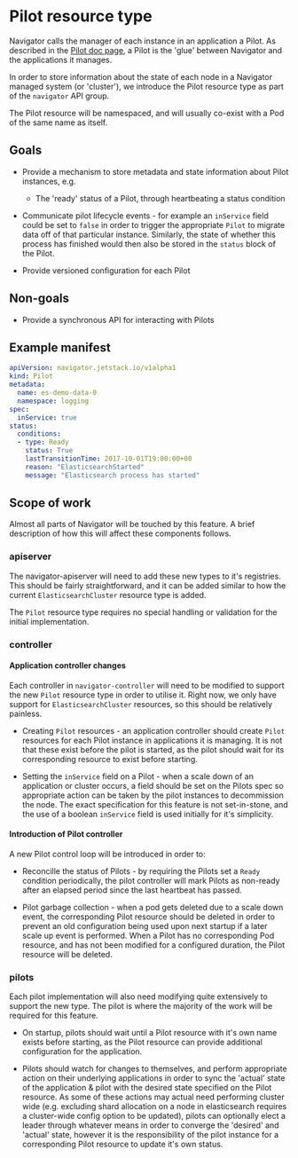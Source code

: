 # Pilot resource type

Navigator calls the manager of each instance in an application a Pilot. As
described in the [Pilot doc page](pilots.md), a Pilot is the
'glue' between Navigator and the applications it manages.

In order to store information about the state of each node in a Navigator
managed system (or 'cluster'), we introduce the Pilot resource type as part of
the `navigator` API group.

The Pilot resource will be namespaced, and will usually co-exist with a Pod
of the same name as itself.

## Goals

* Provide a mechanism to store metadata and state information about Pilot
instances, e.g.
    * The 'ready' status of a Pilot, through heartbeating a status condition

* Communicate pilot lifecycle events - for example an `inService` field could
be set to `false` in order to trigger the appropriate `Pilot` to migrate data
off of that particular instance. Similarly, the state of whether this process
has finished would then also be stored in the `status` block of the Pilot.

* Provide versioned configuration for each Pilot

## Non-goals

* Provide a synchronous API for interacting with Pilots

## Example manifest

```yaml
apiVersion: navigator.jetstack.io/v1alpha1
kind: Pilot
metadata:
  name: es-demo-data-0
  namespace: logging
spec:
  inService: true
status:
  conditions:
  - type: Ready
    status: True
    lastTransitionTime: 2017-10-01T19:00:00+00
    reason: "ElasticsearchStarted"
    message: "Elasticsearch process has started"
```

## Scope of work

Almost all parts of Navigator will be touched by this feature. A brief
description of how this will affect these components follows.

### apiserver

The navigator-apiserver will need to add these new types to it's registries.
This should be fairly straightforward, and it can be added similar to how the
current `ElasticsearchCluster` resource type is added.

The `Pilot` resource type requires no special handling or validation for the
initial implementation.

### controller

#### Application controller changes

Each controller in `navigator-controller` will need to be modified to support
the new `Pilot` resource type in order to utilise it. Right now, we only have
support for `ElasticsearchCluster` resources, so this should be relatively
painless.

* Creating `Pilot` resources - an application controller should create `Pilot`
resources for each Pilot instance in applications it is managing. It is not
that these exist before the pilot is started, as the pilot should wait for its
corresponding resource to exist before starting.

* Setting the `inService` field on a Pilot - when a scale down of an
application or cluster occurs, a field should be set on the Pilots spec so
appropriate action can be taken by the pilot instances to decommission the node.
The exact specification for this feature is not set-in-stone, and the use of a
boolean `inService` field is used initially for it's simplicity.

#### Introduction of Pilot controller

A new Pilot control loop will be introduced in order to:

* Reconcille the status of Pilots - by requiring the Pilots set a `Ready`
condition periodically, the pilot controller will mark Pilots as non-ready
after an elapsed period since the last heartbeat has passed.

* Pilot garbage collection - when a pod gets deleted due to a scale down event,
the corresponding Pilot resource should be deleted in order to prevent an old
configuration being used upon next startup if a later scale up event is
performed. When a Pilot has no corresponding Pod resource, and has not been
modified for a configured duration, the Pilot resource will be deleted.

### pilots

Each pilot implementation will also need modifying quite extensively to support
the new type. The pilot is where the majority of the work will be required for
this feature.

* On startup, pilots should wait until a Pilot resource with it's own name
exists before starting, as the Pilot resource can provide additional
configuration for the application.

* Pilots should watch for changes to themselves, and perform appropriate action
on their underlying applications in order to sync the 'actual' state of the
application & pilot with the desired state specified on the Pilot resource.
As some of these actions may actual need performing cluster wide (e.g.
excluding shard allocation on a node in elasticsearch requires a cluster-wide
config option to be updated), pilots can optionally elect a leader through
whatever means in order to converge the 'desired' and 'actual' state, however
it is the responsibility of the pilot instance for a corresponding Pilot
resource to update it's own status.
